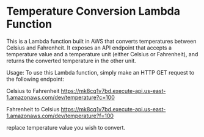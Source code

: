 # Temperature Conversion Lambda Function

This is a Lambda function built in AWS that converts temperatures between Celsius and Fahrenheit. It exposes an API endpoint that accepts a temperature value and a temperature unit (either Celsius or Fahrenheit), and returns the converted temperature in the other unit.

Usage: 
To use this Lambda function, simply make an HTTP GET request to the following endpoint:

Celsius to Fahrenheit
https://mk8cq1v7bd.execute-api.us-east-1.amazonaws.com/dev/temperature?c=100

Fahrenheit to Celsius
https://mk8cq1v7bd.execute-api.us-east-1.amazonaws.com/dev/temperature?f=100

replace temperature value you wish to convert.
